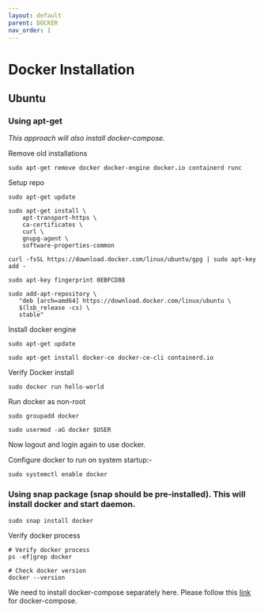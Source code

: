 ```yaml
---
layout: default
parent: DOCKER
nav_order: 1
---
```

# Docker Installation

## Ubuntu

### Using apt-get

*This approach will also install docker-compose.*

Remove old installations

```shell
sudo apt-get remove docker docker-engine docker.io containerd runc
```

Setup repo

```shell
sudo apt-get update

sudo apt-get install \
    apt-transport-https \
    ca-certificates \
    curl \
    gnupg-agent \
    software-properties-common

curl -fsSL https://download.docker.com/linux/ubuntu/gpg | sudo apt-key add -

sudo apt-key fingerprint 0EBFCD88

sudo add-apt-repository \
   "deb [arch=amd64] https://download.docker.com/linux/ubuntu \
   $(lsb_release -cs) \
   stable"
```

Install docker engine

```shell
sudo apt-get update

sudo apt-get install docker-ce docker-ce-cli containerd.io
```

Verify Docker install

```shell
sudo docker run hello-world
```

Run docker as non-root

```shell
sudo groupadd docker

sudo usermod -aG docker $USER
```

Now logout and login again to use docker.

Configure docker to run on system startup:-

```shell
sudo systemctl enable docker
```

### Using snap package (snap should be pre-installed). This will install docker and start daemon.

```shell
sudo snap install docker
```

Verify docker process

```shell
# Verify docker process
ps -ef|grep docker

# Check docker version
docker --version
```

We need to install docker-compose separately here. Please follow this [link](./docker-compose) for docker-compose.
